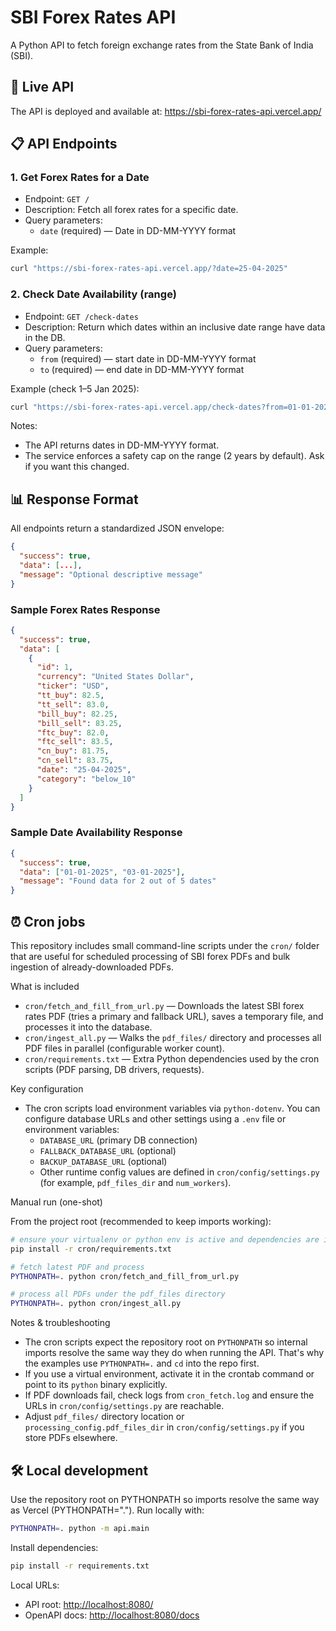 # SBI Forex Rates API

A Python API to fetch foreign exchange rates from the State Bank of India (SBI).

## 🚀 Live API

The API is deployed and available at: <https://sbi-forex-rates-api.vercel.app/>

## 📋 API Endpoints

### 1. Get Forex Rates for a Date

- Endpoint: `GET /`
- Description: Fetch all forex rates for a specific date.
- Query parameters:
  - `date` (required) — Date in DD-MM-YYYY format

Example:

```bash
curl "https://sbi-forex-rates-api.vercel.app/?date=25-04-2025"
```

### 2. Check Date Availability (range)

- Endpoint: `GET /check-dates`
- Description: Return which dates within an inclusive date range have data in the DB.
- Query parameters:
  - `from` (required) — start date in DD-MM-YYYY format
  - `to` (required) — end date in DD-MM-YYYY format

Example (check 1–5 Jan 2025):

```bash
curl "https://sbi-forex-rates-api.vercel.app/check-dates?from=01-01-2025&to=05-01-2025"
```

Notes:

- The API returns dates in DD-MM-YYYY format.
- The service enforces a safety cap on the range (2 years by default). Ask if you want this changed.

## 📊 Response Format

All endpoints return a standardized JSON envelope:

```json
{
  "success": true,
  "data": [...],
  "message": "Optional descriptive message"
}
```

### Sample Forex Rates Response

```json
{
  "success": true,
  "data": [
    {
      "id": 1,
      "currency": "United States Dollar",
      "ticker": "USD",
      "tt_buy": 82.5,
      "tt_sell": 83.0,
      "bill_buy": 82.25,
      "bill_sell": 83.25,
      "ftc_buy": 82.0,
      "ftc_sell": 83.5,
      "cn_buy": 81.75,
      "cn_sell": 83.75,
      "date": "25-04-2025",
      "category": "below_10"
    }
  ]
}
```

### Sample Date Availability Response

```json
{
  "success": true,
  "data": ["01-01-2025", "03-01-2025"],
  "message": "Found data for 2 out of 5 dates"
}
```

## ⏰ Cron jobs

This repository includes small command-line scripts under the `cron/` folder that are useful for scheduled processing of SBI forex PDFs and bulk ingestion of already-downloaded PDFs.

What is included

- `cron/fetch_and_fill_from_url.py` — Downloads the latest SBI forex rates PDF (tries a primary and fallback URL), saves a temporary file, and processes it into the database.
- `cron/ingest_all.py` — Walks the `pdf_files/` directory and processes all PDF files in parallel (configurable worker count).
- `cron/requirements.txt` — Extra Python dependencies used by the cron scripts (PDF parsing, DB drivers, requests).

Key configuration

- The cron scripts load environment variables via `python-dotenv`. You can configure database URLs and other settings using a `.env` file or environment variables:
  - `DATABASE_URL` (primary DB connection)
  - `FALLBACK_DATABASE_URL` (optional)
  - `BACKUP_DATABASE_URL` (optional)
  - Other runtime config values are defined in `cron/config/settings.py` (for example, `pdf_files_dir` and `num_workers`).

Manual run (one-shot)

From the project root (recommended to keep imports working):

```bash
# ensure your virtualenv or python env is active and dependencies are installed
pip install -r cron/requirements.txt

# fetch latest PDF and process
PYTHONPATH=. python cron/fetch_and_fill_from_url.py

# process all PDFs under the pdf_files directory
PYTHONPATH=. python cron/ingest_all.py
```

Notes & troubleshooting

- The cron scripts expect the repository root on `PYTHONPATH` so internal imports resolve the same way they do when running the API. That's why the examples use `PYTHONPATH=.` and `cd` into the repo first.
- If you use a virtual environment, activate it in the crontab command or point to its `python` binary explicitly.
- If PDF downloads fail, check logs from `cron_fetch.log` and ensure the URLs in `cron/config/settings.py` are reachable.
- Adjust `pdf_files/` directory location or `processing_config.pdf_files_dir` in `cron/config/settings.py` if you store PDFs elsewhere.

## 🛠️ Local development

Use the repository root on PYTHONPATH so imports resolve the same way as Vercel (PYTHONPATH="."). Run locally with:

```bash
PYTHONPATH=. python -m api.main
```

Install dependencies:

```bash
pip install -r requirements.txt
```

Local URLs:

- API root: <http://localhost:8080/>
- OpenAPI docs: <http://localhost:8080/docs>
